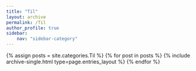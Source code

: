 ```yaml
---
title: "Til"
layout: archive
permalink: /Til
author_profile: true
sidebar:
    nav: "sidebar-category"
---
```


{% assign posts = site.categories.Til %}
{% for post in posts %} {% include archive-single.html type=page.entries_layout %} {% endfor %}
